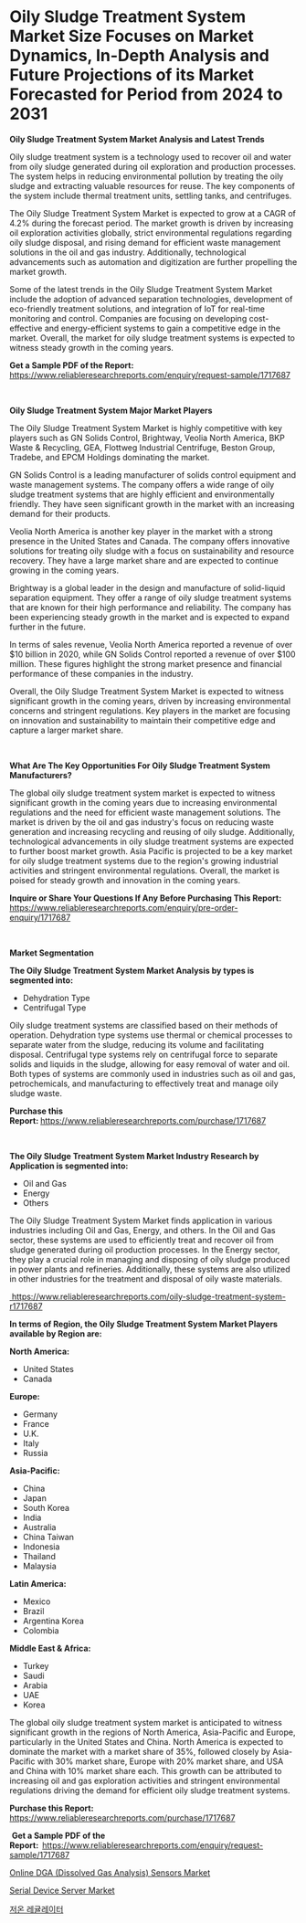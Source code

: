 <p><h1>Oily Sludge Treatment System Market Size Focuses on Market Dynamics, In-Depth Analysis and Future Projections of its Market Forecasted for Period from 2024 to 2031</h1></p><p><strong>Oily Sludge Treatment System Market Analysis and Latest Trends</strong></p>
<p><p>Oily sludge treatment system is a technology used to recover oil and water from oily sludge generated during oil exploration and production processes. The system helps in reducing environmental pollution by treating the oily sludge and extracting valuable resources for reuse. The key components of the system include thermal treatment units, settling tanks, and centrifuges.</p><p>The Oily Sludge Treatment System Market is expected to grow at a CAGR of 4.2% during the forecast period. The market growth is driven by increasing oil exploration activities globally, strict environmental regulations regarding oily sludge disposal, and rising demand for efficient waste management solutions in the oil and gas industry. Additionally, technological advancements such as automation and digitization are further propelling the market growth.</p><p>Some of the latest trends in the Oily Sludge Treatment System Market include the adoption of advanced separation technologies, development of eco-friendly treatment solutions, and integration of IoT for real-time monitoring and control. Companies are focusing on developing cost-effective and energy-efficient systems to gain a competitive edge in the market. Overall, the market for oily sludge treatment systems is expected to witness steady growth in the coming years.</p></p>
<p><strong>Get a Sample PDF of the Report:&nbsp;</strong> <a href="https://www.reliableresearchreports.com/enquiry/request-sample/1717687">https://www.reliableresearchreports.com/enquiry/request-sample/1717687</a></p>
<p>&nbsp;</p>
<p><strong>Oily Sludge Treatment System Major Market Players</strong></p>
<p><p>The Oily Sludge Treatment System Market is highly competitive with key players such as GN Solids Control, Brightway, Veolia North America, BKP Waste & Recycling, GEA, Flottweg Industrial Centrifuge, Beston Group, Tradebe, and EPCM Holdings dominating the market. </p><p>GN Solids Control is a leading manufacturer of solids control equipment and waste management systems. The company offers a wide range of oily sludge treatment systems that are highly efficient and environmentally friendly. They have seen significant growth in the market with an increasing demand for their products.</p><p>Veolia North America is another key player in the market with a strong presence in the United States and Canada. The company offers innovative solutions for treating oily sludge with a focus on sustainability and resource recovery. They have a large market share and are expected to continue growing in the coming years.</p><p>Brightway is a global leader in the design and manufacture of solid-liquid separation equipment. They offer a range of oily sludge treatment systems that are known for their high performance and reliability. The company has been experiencing steady growth in the market and is expected to expand further in the future.</p><p>In terms of sales revenue, Veolia North America reported a revenue of over $10 billion in 2020, while GN Solids Control reported a revenue of over $100 million. These figures highlight the strong market presence and financial performance of these companies in the industry.</p><p>Overall, the Oily Sludge Treatment System Market is expected to witness significant growth in the coming years, driven by increasing environmental concerns and stringent regulations. Key players in the market are focusing on innovation and sustainability to maintain their competitive edge and capture a larger market share.</p></p>
<p>&nbsp;</p>
<p><strong>What Are The Key Opportunities For Oily Sludge Treatment System Manufacturers?</strong></p>
<p><p>The global oily sludge treatment system market is expected to witness significant growth in the coming years due to increasing environmental regulations and the need for efficient waste management solutions. The market is driven by the oil and gas industry's focus on reducing waste generation and increasing recycling and reusing of oily sludge. Additionally, technological advancements in oily sludge treatment systems are expected to further boost market growth. Asia Pacific is projected to be a key market for oily sludge treatment systems due to the region's growing industrial activities and stringent environmental regulations. Overall, the market is poised for steady growth and innovation in the coming years.</p></p>
<p><strong>Inquire or Share Your Questions If Any Before Purchasing This Report:</strong> <a href="https://www.reliableresearchreports.com/enquiry/pre-order-enquiry/1717687">https://www.reliableresearchreports.com/enquiry/pre-order-enquiry/1717687</a></p>
<p>&nbsp;</p>
<p><strong>Market Segmentation</strong></p>
<p><strong>The Oily Sludge Treatment System Market Analysis by types is segmented into:</strong></p>
<p><ul><li>Dehydration Type</li><li>Centrifugal Type</li></ul></p>
<p><p>Oily sludge treatment systems are classified based on their methods of operation. Dehydration type systems use thermal or chemical processes to separate water from the sludge, reducing its volume and facilitating disposal. Centrifugal type systems rely on centrifugal force to separate solids and liquids in the sludge, allowing for easy removal of water and oil. Both types of systems are commonly used in industries such as oil and gas, petrochemicals, and manufacturing to effectively treat and manage oily sludge waste.</p></p>
<p><strong>Purchase this Report:&nbsp;</strong><a href="https://www.reliableresearchreports.com/purchase/1717687">https://www.reliableresearchreports.com/purchase/1717687</a></p>
<p>&nbsp;</p>
<p><strong>The Oily Sludge Treatment System Market Industry Research by Application is segmented into:</strong></p>
<p><ul><li>Oil and Gas</li><li>Energy</li><li>Others</li></ul></p>
<p><p>The Oily Sludge Treatment System Market finds application in various industries including Oil and Gas, Energy, and others. In the Oil and Gas sector, these systems are used to efficiently treat and recover oil from sludge generated during oil production processes. In the Energy sector, they play a crucial role in managing and disposing of oily sludge produced in power plants and refineries. Additionally, these systems are also utilized in other industries for the treatment and disposal of oily waste materials.</p></p>
<p><a href="https://www.reliableresearchreports.com/oily-sludge-treatment-system-r1717687">&nbsp;https://www.reliableresearchreports.com/oily-sludge-treatment-system-r1717687</a></p>
<p><strong>In terms of Region, the Oily Sludge Treatment System Market Players available by Region are:</strong></p>
<p>
    <p> <strong> North America: </strong>
        <ul>
            <li>United States</li>
            <li>Canada</li>
        </ul>
        </p> 
    <p> <strong> Europe: </strong>
        <ul>
            <li>Germany</li>
            <li>France</li>
            <li>U.K.</li>
            <li>Italy</li>
            <li>Russia</li>
        </ul>
        </p> 
    <p> <strong> Asia-Pacific: </strong>
        <ul>
            <li>China</li>
            <li>Japan</li>
            <li>South Korea</li>
            <li>India</li>
            <li>Australia</li>
            <li>China Taiwan</li>
            <li>Indonesia</li>
            <li>Thailand</li>
            <li>Malaysia</li>
        </ul>
        </p> 
    <p> <strong> Latin America: </strong>
        <ul>
            <li>Mexico</li>
            <li>Brazil</li>
            <li>Argentina Korea</li>
            <li>Colombia</li>
        </ul>
        </p> 
    <p> <strong> Middle East & Africa: </strong>
        <ul>
            <li>Turkey</li>
            <li>Saudi</li>
            <li>Arabia</li>
            <li>UAE</li>
            <li>Korea</li>
        </ul>
    </p>
    </p>
<p><p>The global oily sludge treatment system market is anticipated to witness significant growth in the regions of North America, Asia-Pacific and Europe, particularly in the United States and China. North America is expected to dominate the market with a market share of 35%, followed closely by Asia-Pacific with 30% market share, Europe with 20% market share, and USA and China with 10% market share each. This growth can be attributed to increasing oil and gas exploration activities and stringent environmental regulations driving the demand for efficient oily sludge treatment systems.</p></p>
<p><strong>Purchase this Report: </strong><a href="https://www.reliableresearchreports.com/purchase/1717687">https://www.reliableresearchreports.com/purchase/1717687</a></p>
<p>&nbsp;<strong>Get a Sample PDF of the Report:&nbsp;&nbsp;</strong><a href="https://www.reliableresearchreports.com/enquiry/request-sample/1717687">https://www.reliableresearchreports.com/enquiry/request-sample/1717687</a></p>
<p><strong></strong></p>
<p><p><a href="https://view.publitas.com/reportprime-1/online-dga-dissolved-gas-analysis-sensors-market-a-global-and-regional-analysis-focus-on-region-country-level-analysis-and-competitive-landscape-analysis-and-forecast-2024-2031/">Online DGA (Dissolved Gas Analysis) Sensors Market</a></p><p><a href="https://github.com/bznecsdb5/Market-Research-Report-List-1/blob/main/serial-device-server-market.md">Serial Device Server Market</a></p><p><a href="https://github.com/AidenReinger/Market-Research-Report-List-1/blob/main/3034870166000.md">저온 레귤레이터</a></p></p>